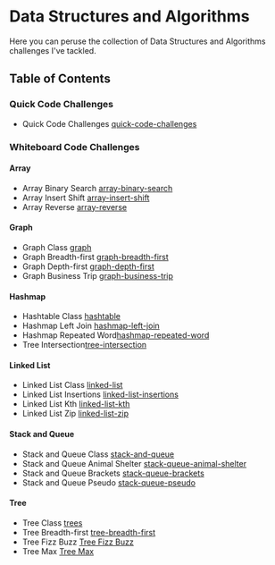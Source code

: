 # Data Structures and Algorithms

Here you can peruse the collection of Data Structures and Algorithms challenges I've tackled.

## Table of Contents

### Quick Code Challenges

- Quick Code Challenges [quick-code-challenges](./javascript/quick-code-challenges/README.md)

### Whiteboard Code Challenges

#### Array

- Array Binary Search [array-binary-search](./javascript/whiteboard-code-challenges/array-binary-search/README.md)
- Array Insert Shift [array-insert-shift](./javascript/whiteboard-code-challenges/array-insert-shift/)
- Array Reverse [array-reverse](./javascript//whiteboard-code-challenges//array-reverse/README.md)

#### Graph

- Graph Class [graph](./javascript//whiteboard-code-challenges/graph/README.md)
- Graph Breadth-first [graph-breadth-first](./javascript/whiteboard-code-challenges/graph-breadth-first/README.md)
- Graph Depth-first [graph-depth-first](./javascript/whiteboard-code-challenges/graph-depth-first/README.md)
- Graph Business Trip [graph-business-trip](./javascript/whiteboard-code-challenges/graph-business-trip/README.md)

#### Hashmap

- Hashtable Class [hashtable](./javascript/whiteboard-code-challenges/hashtable/README.md)
- Hashmap Left Join [hashmap-left-join](./javascript/whiteboard-code-challenges/hashmap-left-join/README.md)
- Hashmap Repeated Word[hashmap-repeated-word](./javascript/whiteboard-code-challenges/hashmap-repeated-word/README.md)
- Tree Intersection[tree-intersection](./javascript/whiteboard-code-challenges/tree-intersection/README.md)

#### Linked List

- Linked List Class [linked-list](./javascript/whiteboard-code-challenges/linked-list/README.md)
- Linked List Insertions [linked-list-insertions](./javascript/whiteboard-code-challenges/linked-list-insertions/README.md)
- Linked List Kth [linked-list-kth](./javascript/whiteboard-code-challenges/linked-list-kth/README.md)
- Linked List Zip [linked-list-zip](./javascript/whiteboard-code-challenges/linked-list-zip/README.md)


#### Stack and Queue

- Stack and Queue Class [stack-and-queue](./javascript/whiteboard-code-challenges)
- Stack and Queue Animal Shelter [stack-queue-animal-shelter](./javascript/whiteboard-code-challenges/stack-queue-animal-shelter/README.md)
- Stack and Queue Brackets [stack-queue-brackets](./javascript/whiteboard-code-challenges/stack-queue-brackets/README.md)
- Stack and Queue Pseudo [stack-queue-pseudo](./javascript/whiteboard-code-challenges/stack-queue-pseudo/README.md)

#### Tree

- Tree Class [trees](./javascript/whiteboard-code-challenges/trees//README.md)
- Tree Breadth-first [tree-breadth-first](./javascript/whiteboard-code-challenges/tree-breadth-first/README.md)
- Tree Fizz Buzz [Tree Fizz Buzz](./javascript/whiteboard-code-challenges/tree-fizz-buzz/README.md)
- Tree Max [Tree Max](./javascript/whiteboard-code-challenges/tree-max/README.md)
